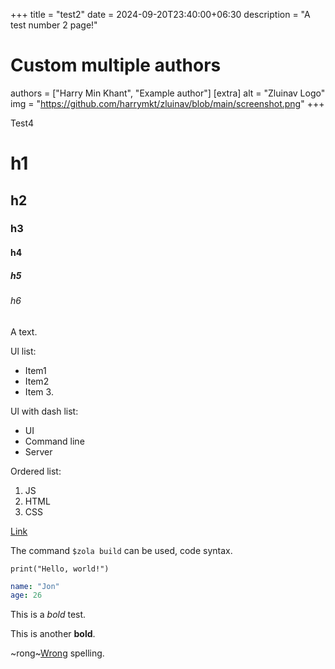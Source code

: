 +++
title = "test2"
date = 2024-09-20T23:40:00+06:30
description = "A test number 2 page!"
# Custom multiple authors
authors = ["Harry Min Khant", "Example author"]
[extra]
alt = "Zluinav Logo"
img = "https://github.com/harrymkt/zluinav/blob/main/screenshot.png"
+++

Test4
<!--more-->

# h1
## h2
### h3
#### h4
##### h5
###### h6
A text.

Ul list:
* Item1
* Item2
* Item 3.

Ul with dash list:
- UI
- Command line
- Server

Ordered list:
1. JS
2. HTML
3. CSS

[Link](https://example.com)

The command `$zola build` can be used, code syntax.

```
print("Hello, world!")
```

```yaml
name: "Jon"
age: 26
```
This is a *bold* test.

This is another **bold**.

~rong~<ins>Wrong</ins> spelling.